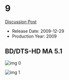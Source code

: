 # 9

[Discussion Post](https://www.avsforum.com/threads/bass-eq-for-filtered-movies.2995212/post-57282106)

* Release Date: 2009-12-29
* Production Year: 2009

## BD/DTS-HD MA 5.1

![img 0](https://i.imgur.com/4DReGr5.jpg)

![img 1](https://i.imgur.com/aRic6II.jpg)

